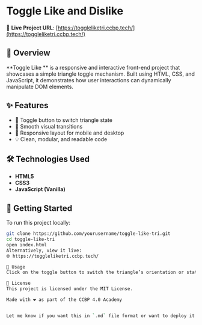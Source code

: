 # Toggle Like and Dislike

🔗 **Live Project URL**: [https://toggleliketri.ccbp.tech/](https://toggleliketri.ccbp.tech/)

## 🧩 Overview

**Toggle Like ** is a responsive and interactive front-end project that showcases a simple triangle toggle mechanism. Built using HTML, CSS, and JavaScript, it demonstrates how user interactions can dynamically manipulate DOM elements.

## ✨ Features

- 🔄 Toggle button to switch triangle state
- 🎨 Smooth visual transitions
- 📱 Responsive layout for mobile and desktop
- 💡 Clean, modular, and readable code

## 🛠️ Technologies Used

- **HTML5**
- **CSS3**
- **JavaScript (Vanilla)**

## 🚀 Getting Started

To run this project locally:

```bash
git clone https://github.com/yourusername/toggle-like-tri.git
cd toggle-like-tri
open index.html
Alternatively, view it live:
🌐 https://toggleliketri.ccbp.tech/

🧪 Usage
Click on the toggle button to switch the triangle’s orientation or state. This interaction helps understand DOM updates in real-time.

📄 License
This project is licensed under the MIT License.

Made with ❤️ as part of the CCBP 4.0 Academy


Let me know if you want this in `.md` file format or want to deploy it to GitHub.

